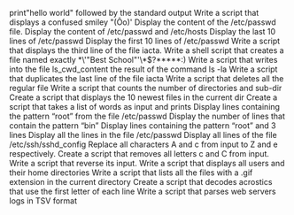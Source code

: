 print"hello world" followed by the standard output
Write a script that displays a confused smiley "(Ôo)'
Display the content of the /etc/passwd file.
Display the content of /etc/passwd and /etc/hosts
Display the last 10 lines of /etc/passwd
Display the first 10 lines of /etc/passwd
Write a script that displays the third line of the file iacta.
Write a shell script that creates a file named exactly \*\\'"Best School"\'\\*$\?\*\*\*\*\*:)
Write a script that writes into the file ls_cwd_content the result of the command ls -la
Write a script that duplicates the last line of the file iacta
Write a script that deletes all the regular file
Write a script that counts the number of directories and sub-dir
Create a script that displays the 10 newest files in the current dir
Create a script that takes a list of words as input and prints
Display lines containing the pattern “root” from the file /etc/passwd
Display the number of lines that contain the pattern “bin” 
Display lines containing the pattern “root” and 3 lines
Display all the lines in the file /etc/passwd
Display all lines of the file /etc/ssh/sshd_config
Replace all characters A and c from input to Z and e respectively.
Create a script that removes all letters c and C from input.
Write a script that reverse its input.
Write a script that displays all users and their home directories
Write a script that lists all the files with a .gif extension in the current directory
Create a script that decodes acrostics that use the first letter of each line
Write a script that parses web servers logs in TSV format 
